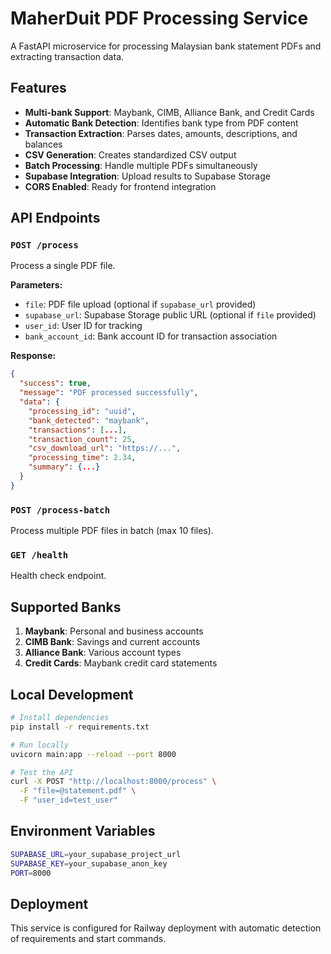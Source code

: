 # MaherDuit PDF Processing Service

A FastAPI microservice for processing Malaysian bank statement PDFs and extracting transaction data.

## Features

- **Multi-bank Support**: Maybank, CIMB, Alliance Bank, and Credit Cards
- **Automatic Bank Detection**: Identifies bank type from PDF content
- **Transaction Extraction**: Parses dates, amounts, descriptions, and balances
- **CSV Generation**: Creates standardized CSV output
- **Batch Processing**: Handle multiple PDFs simultaneously
- **Supabase Integration**: Upload results to Supabase Storage
- **CORS Enabled**: Ready for frontend integration

## API Endpoints

### `POST /process`
Process a single PDF file.

**Parameters:**
- `file`: PDF file upload (optional if `supabase_url` provided)
- `supabase_url`: Supabase Storage public URL (optional if `file` provided)
- `user_id`: User ID for tracking
- `bank_account_id`: Bank account ID for transaction association

**Response:**
```json
{
  "success": true,
  "message": "PDF processed successfully",
  "data": {
    "processing_id": "uuid",
    "bank_detected": "maybank",
    "transactions": [...],
    "transaction_count": 25,
    "csv_download_url": "https://...",
    "processing_time": 2.34,
    "summary": {...}
  }
}
```

### `POST /process-batch`
Process multiple PDF files in batch (max 10 files).

### `GET /health`
Health check endpoint.

## Supported Banks

1. **Maybank**: Personal and business accounts
2. **CIMB Bank**: Savings and current accounts
3. **Alliance Bank**: Various account types
4. **Credit Cards**: Maybank credit card statements

## Local Development

```bash
# Install dependencies
pip install -r requirements.txt

# Run locally
uvicorn main:app --reload --port 8000

# Test the API
curl -X POST "http://localhost:8000/process" \
  -F "file=@statement.pdf" \
  -F "user_id=test_user"
```

## Environment Variables

```bash
SUPABASE_URL=your_supabase_project_url
SUPABASE_KEY=your_supabase_anon_key
PORT=8000
```

## Deployment

This service is configured for Railway deployment with automatic detection of requirements and start commands.